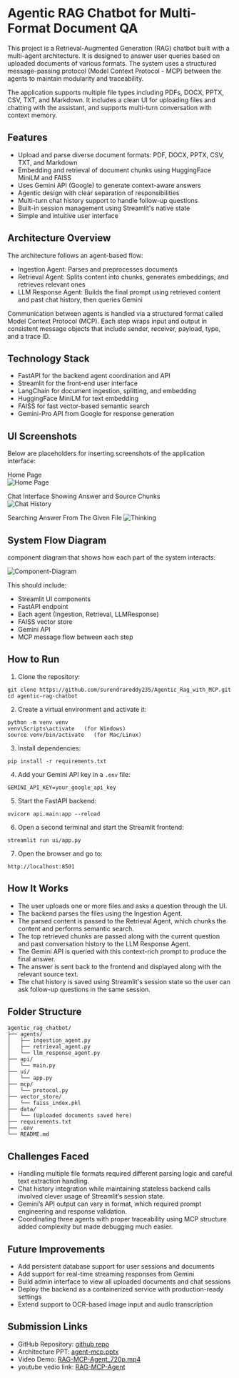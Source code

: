 # Agentic RAG Chatbot for Multi-Format Document QA

This project is a Retrieval-Augmented Generation (RAG) chatbot built with a multi-agent architecture. It is designed to answer user queries based on uploaded documents of various formats. The system uses a structured message-passing protocol (Model Context Protocol - MCP) between the agents to maintain modularity and traceability.

The application supports multiple file types including PDFs, DOCX, PPTX, CSV, TXT, and Markdown. It includes a clean UI for uploading files and chatting with the assistant, and supports multi-turn conversation with context memory.

## Features

- Upload and parse diverse document formats: PDF, DOCX, PPTX, CSV, TXT, and Markdown
- Embedding and retrieval of document chunks using HuggingFace MiniLM and FAISS
- Uses Gemini API (Google) to generate context-aware answers
- Agentic design with clear separation of responsibilities
- Multi-turn chat history support to handle follow-up questions
- Built-in session management using Streamlit's native state
- Simple and intuitive user interface

## Architecture Overview

The architecture follows an agent-based flow:

- Ingestion Agent: Parses and preprocesses documents
- Retrieval Agent: Splits content into chunks, generates embeddings, and retrieves relevant ones
- LLM Response Agent: Builds the final prompt using retrieved content and past chat history, then queries Gemini

Communication between agents is handled via a structured format called Model Context Protocol (MCP). Each step wraps input and output in consistent message objects that include sender, receiver, payload, type, and a trace ID.

## Technology Stack

- FastAPI for the backend agent coordination and API
- Streamlit for the front-end user interface
- LangChain for document ingestion, splitting, and embedding
- HuggingFace MiniLM for text embedding
- FAISS for fast vector-based semantic search
- Gemini-Pro API from Google for response generation

## UI Screenshots

Below are placeholders for inserting screenshots of the application interface:

Home Page  
![Home Page](images/home_page.png)  

Chat Interface Showing Answer and Source Chunks  
![Chat History](images/chat_history.png) 

Searching Answer From The Given File
![Thinking](images/thinking.png) 

## System Flow Diagram
component diagram that shows how each part of the system interacts:

![Component-Diagram](images/component_diagram1.png)

This should include:
- Streamlit UI components
- FastAPI endpoint
- Each agent (Ingestion, Retrieval, LLMResponse)
- FAISS vector store
- Gemini API
- MCP message flow between each step

## How to Run

1. Clone the repository:
```
git clone https://github.com/surendrareddy235/Agentic_Rag_with_MCP.git
cd agentic-rag-chatbot
```

2. Create a virtual environment and activate it:
```
python -m venv venv
venv\Scripts\activate   (for Windows)
source venv/bin/activate   (for Mac/Linux)
```

3. Install dependencies:
```
pip install -r requirements.txt
```

4. Add your Gemini API key in a `.env` file:
```
GEMINI_API_KEY=your_google_api_key
```

5. Start the FastAPI backend:
```
uvicorn api.main:app --reload
```

6. Open a second terminal and start the Streamlit frontend:
```
streamlit run ui/app.py
```

7. Open the browser and go to:
```
http://localhost:8501
```

## How It Works

- The user uploads one or more files and asks a question through the UI.
- The backend parses the files using the Ingestion Agent.
- The parsed content is passed to the Retrieval Agent, which chunks the content and performs semantic search.
- The top retrieved chunks are passed along with the current question and past conversation history to the LLM Response Agent.
- The Gemini API is queried with this context-rich prompt to produce the final answer.
- The answer is sent back to the frontend and displayed along with the relevant source text.
- The chat history is saved using Streamlit's session state so the user can ask follow-up questions in the same session.

## Folder Structure

```
agentic_rag_chatbot/
├── agents/
│   ├── ingestion_agent.py
│   ├── retrieval_agent.py
│   └── llm_response_agent.py
├── api/
│   └── main.py
├── ui/
│   └── app.py
├── mcp/
│   └── protocol.py
├── vector_store/
│   └── faiss_index.pkl
├── data/
│   └── (Uploaded documents saved here)
├── requirements.txt
├── .env
└── README.md
```

## Challenges Faced

- Handling multiple file formats required different parsing logic and careful text extraction handling.
- Chat history integration while maintaining stateless backend calls involved clever usage of Streamlit’s session state.
- Gemini’s API output can vary in format, which required prompt engineering and response validation.
- Coordinating three agents with proper traceability using MCP structure added complexity but made debugging much easier.

## Future Improvements

- Add persistent database support for user sessions and documents
- Add support for real-time streaming responses from Gemini
- Build admin interface to view all uploaded documents and chat sessions
- Deploy the backend as a containerized service with production-ready settings
- Extend support to OCR-based image input and audio transcription

## Submission Links

- GitHub Repository: [github repo](https://github.com/surendrareddy235/Agentic_Rag_with_MCP.git)
- Architecture PPT: [agent-mcp.pptx](./agent-mcp.pptx)
- Video Demo: [RAG-MCP-Agent_720p.mp4](./RAG-MCP-Agent_720p.mp4)
- youtube vedio link: [RAG-MCP-Agent](https://youtu.be/Z7xvplbG-8s)
